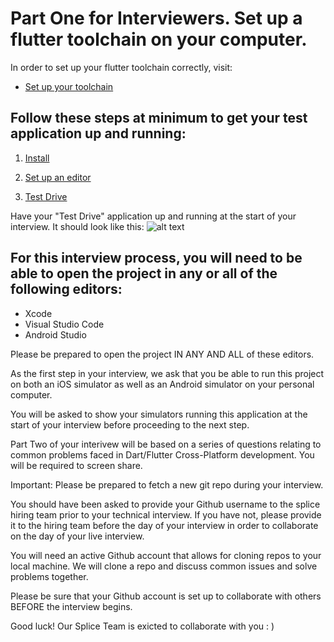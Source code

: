 
# Part One for Interviewers. Set up a flutter toolchain on your computer. 


In order to set up your flutter toolchain correctly, visit: 
- [Set up your toolchain](https://flutter.dev/docs/get-started/install)

## Follow these steps at minimum to get your test application up and running: 
1. [Install](https://flutter.dev/docs/get-started/install)

2. [Set up an editor](https://flutter.dev/docs/get-started/editor)

3. [Test Drive](https://flutter.dev/docs/get-started/test-drive)

Have your "Test Drive" application up and running at the start of your interview. It should look like this: 
![alt text](https://docs.flutter.dev/assets/images/docs/get-started/ios/starter-app.png)


## For this interview process, you will need to be able to open the project in any or all of the following editors: 
- Xcode 
- Visual Studio Code 
- Android Studio


Please be prepared to open the project IN ANY AND ALL of these editors.

As the first step in your interview, we ask that you be able to run this project on both an iOS simulator as well as an Android simulator on your personal computer. 

You will be asked to show your simulators running this application at the start of your interview before proceeding to the next step.


Part Two of your interivew will be based on a series of questions relating to common problems faced in Dart/Flutter Cross-Platform development. You will be required to screen share. 

Important: Please be prepared to fetch a new git repo during your interview. 

You should have been asked to provide your Github username to the splice hiring team prior to your technical interview. If you have not, please provide it to the hiring team before the day of your interview in order to collaborate on the day of your live interview. 

You will need an active Github account that allows for cloning repos to your local machine. We will clone a repo and discuss common issues and solve problems together. 

Please be sure that your Github account is set up to collaborate with others BEFORE the interview begins. 

Good luck! Our Splice Team is exicted to collaborate with you : )



